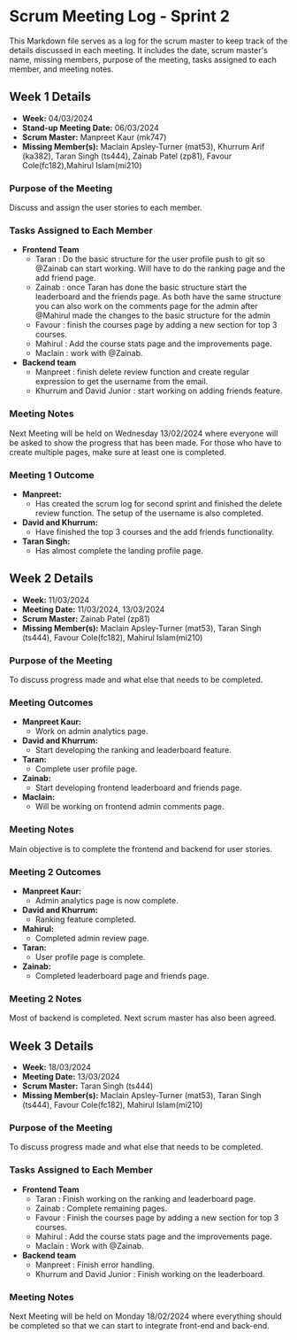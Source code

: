 # Scrum Meeting Log - Sprint 2

This Markdown file serves as a log for the scrum master to keep track of the details discussed in each meeting. It includes the date, scrum master's name, missing members, purpose of the meeting, tasks assigned to each member, and meeting notes.

## Week 1 Details

- **Week:** 04/03/2024
- **Stand-up Meeting Date:** 06/03/2024
- **Scrum Master:** Manpreet Kaur (mk747)
- **Missing Member(s):** Maclain Apsley-Turner (mat53), Khurrum Arif (ka382), Taran Singh (ts444), Zainab Patel (zp81), Favour Cole(fc182),Mahirul Islam(mi210)

### Purpose of the Meeting

Discuss and assign the user stories to each member.

### Tasks Assigned to Each Member

- **Frontend Team**
  - Taran : Do the basic structure for the user profile push to git so @Zainab can start working. Will have to do the ranking page and the add friend page.
  - Zainab : once Taran has done the basic structure start the leaderboard and the friends page. As both have the same structure you can also work on the comments page for the admin after @Mahirul made the changes to the basic structure for the admin
  - Favour : finish the courses page by adding a new section for top 3 courses.
  - Mahirul : Add the course stats page and the improvements page.
  - Maclain : work with @Zainab.
- **Backend team**
  - Manpreet : finish delete review function and create regular expression to get the username from the email.
  - Khurrum and David Junior : start working on adding friends feature.

### Meeting Notes

Next Meeting will be held on Wednesday 13/02/2024 where everyone will be asked to show the progress that has been made. For those who have to create multiple pages, make sure at least one is completed.

### Meeting 1 Outcome

- **Manpreet:**
  - Has created the scrum log for second sprint and finished the delete review function. The setup of the username is also completed.
- **David and Khurrum:**
  - Have finished the top 3 courses and the add friends functionality.
- **Taran Singh:**
  - Has almost complete the landing profile page.



## Week 2 Details

- **Week:** 11/03/2024
- **Meeting Date:** 11/03/2024, 13/03/2024
- **Scrum Master:** Zainab Patel (zp81)
- **Missing Member(s):** Maclain Apsley-Turner (mat53), Taran Singh (ts444), Favour Cole(fc182), Mahirul Islam(mi210)

### Purpose of the Meeting

To discuss progress made and what else that needs to be completed.

### Meeting Outcomes
- **Manpreet Kaur:**
  - Work on admin analytics page.
- **David and Khurrum:**
  - Start developing the ranking and leaderboard feature.
- **Taran:**
  - Complete user profile page.
- **Zainab:**
  - Start developing frontend leaderboard and friends page.
- **Maclain:**
  - Will be working on frontend admin comments page.

### Meeting Notes
Main objective is to complete the frontend and backend for user stories.


### Meeting 2 Outcomes
- **Manpreet Kaur:**
  - Admin analytics page is now complete.
- **David and Khurrum:**
  - Ranking feature completed.
- **Mahirul:**
  - Completed admin review page.
- **Taran:**
  - User profile page is complete.
- **Zainab:**
  - Completed leaderboard page and friends page.

### Meeting 2 Notes
Most of backend is completed. Next scrum master has also been agreed.




## Week 3 Details

- **Week:** 18/03/2024
- **Meeting Date:** 13/03/2024
- **Scrum Master:** Taran Singh (ts444)
- **Missing Member(s):** Maclain Apsley-Turner (mat53), Taran Singh (ts444), Favour Cole(fc182), Mahirul Islam(mi210)

### Purpose of the Meeting

To discuss progress made and what else that needs to be completed.

### Tasks Assigned to Each Member

- **Frontend Team**
  - Taran : Finish working on the ranking and leaderboard page.
  - Zainab : Complete remaining pages.
  - Favour : Finish the courses page by adding a new section for top 3 courses.
  - Mahirul : Add the course stats page and the improvements page.
  - Maclain : Work with @Zainab.
- **Backend team**
  - Manpreet : Finish error handling.
  - Khurrum and David Junior : Finish working on the leaderboard.

### Meeting Notes

Next Meeting will be held on Monday 18/02/2024 where everything should be completed so that we can start to integrate front-end and back-end.


